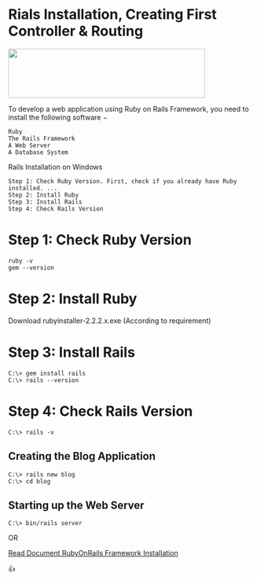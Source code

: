 # Rials Installation, Creating First Controller & Routing 

<img src="https://upload.wikimedia.org/wikipedia/commons/thumb/6/62/Ruby_On_Rails_Logo.svg/1200px-Ruby_On_Rails_Logo.svg.png" width="400" height="100">


To develop a web application using Ruby on Rails Framework, you need to install the following software −

    Ruby
    The Rails Framework
    A Web Server
    A Database System


Rails Installation on Windows

    Step 1: Check Ruby Version. First, check if you already have Ruby installed. ...
    Step 2: Install Ruby
    Step 3: Install Rails
    Step 4: Check Rails Version

# Step 1: Check Ruby Version

	ruby -v
	gem --version

# Step 2: Install Ruby	

  Download rubyinstaller-2.2.2.x.exe (According to requirement)

# Step 3: Install Rails

	C:\> gem install rails
	C:\> rails --version

# Step 4: Check Rails Version

	C:\> rails -v

## Creating the Blog Application

	C:\> rails new blog
	C:\> cd blog

## Starting up the Web Server

	C:\> bin/rails server

OR

<a  target="_new" href="https://guides.rubyonrails.org/v5.0/getting_started.html">Read Document RubyOnRails Framework Installation</a>


:+1: 

